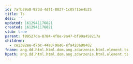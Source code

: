 ```yaml
---
id: 7afb39a8-923d-4df1-8827-1c05f1be4b25
title: Ts
desc: ''
updated: 1612941176821
created: 1612941176821
stub: true
parent: f89527da-8784-4f8e-9a47-bf99a458217a
children:
  - ce1382ee-d7bc-44a8-98e6-efa420a98402
fname: ang.dd.html.html.dom.ang.zdarzenie.html.element.ts
hpath: ang.dd.html.html.dom.ang.zdarzenie.html.element.ts
---
```



